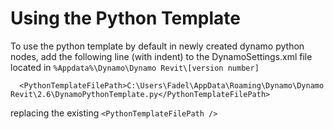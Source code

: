 # Using the Python Template

To use the python template by default in newly created dynamo python nodes, add the following line (with indent) to the DynamoSettings.xml file located in
`%Appdata%\Dynamo\Dynamo Revit\[version number]`
```
  <PythonTemplateFilePath>C:\Users\Fadel\AppData\Roaming\Dynamo\Dynamo Revit\2.6\DynamoPythonTemplate.py</PythonTemplateFilePath>
```
replacing the existing `<PythonTemplateFilePath />`
